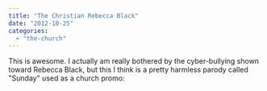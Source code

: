 ```yaml
---
title: "The Christian Rebecca Black"
date: "2012-10-25"
categories: 
  - "the-church"
---
```


This is awesome. I actually am really bothered by the cyber-bullying shown toward Rebecca Black, but this I think is a pretty harmless parody called "Sunday" used as a church promo:
